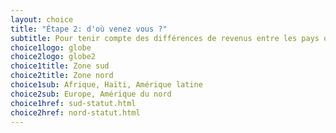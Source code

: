 ```yaml
---
layout: choice
title: "Étape 2: d'où venez vous ?"
subtitle: Pour tenir compte des différences de revenus entre les pays du nord et du sud, les participantes et participants de pays de la zone sud (Haïti, pays d'Amérique centrale, pays d'Afrique) bénéficient d'un <strong>tarif préférentiel</strong>.
choice1logo: globe
choice2logo: globe2
choice1title: Zone sud
choice2title: Zone nord
choice1sub: Afrique, Haïti, Amérique latine
choice2sub: Europe, Amérique du nord
choice1href: sud-statut.html
choice2href: nord-statut.html
---
```



